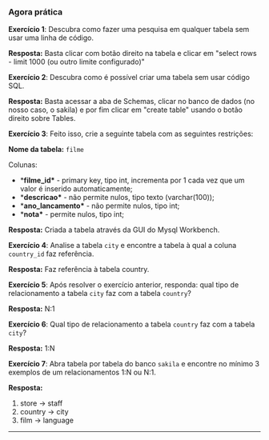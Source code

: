 ### Agora prática

**Exercício 1**: Descubra como fazer uma pesquisa em qualquer tabela sem usar uma linha de código.

**Resposta:** Basta clicar com botão direito na tabela e clicar em "select rows - limit 1000 (ou outro limite configurado)"

**Exercício 2**: Descubra como é possível criar uma tabela sem usar código SQL.

**Resposta:** Basta acessar a aba de Schemas, clicar no banco de dados (no nosso caso, o sakila) e por fim clicar em "create table" usando o botão direito sobre Tables.

**Exercício 3**: Feito isso, crie a seguinte tabela com as seguintes restrições:

**Nome da tabela:** `filme`

Colunas:

- ***filme_id\*** - primary key, tipo int, incrementa por 1 cada vez que um valor é inserido automaticamente;
- ***descricao\*** - não permite nulos, tipo texto (varchar(100));
- ***ano_lancamento\*** - não permite nulos, tipo int;
- ***nota\*** - permite nulos, tipo int;

 **Resposta:** Criada a tabela através da GUI do Mysql Workbench.

**Exercício 4**: Analise a tabela `city` e encontre a tabela à qual a coluna `country_id` faz referência.

**Resposta:** Faz referência à tabela country.

**Exercício 5**: Após resolver o exercício anterior, responda: qual tipo de relacionamento a tabela `city` faz com a tabela `country`?

**Resposta:** N:1

**Exercício 6**: Qual tipo de relacionamento a tabela `country` faz com a tabela `city`?

**Resposta:** 1:N

**Exercício 7**: Abra tabela por tabela do banco `sakila` e encontre no mínimo 3 exemplos de um relacionamentos 1:N ou N:1.

**Resposta:**

1. store -> staff
2. country -> city
3. film -> language

---

